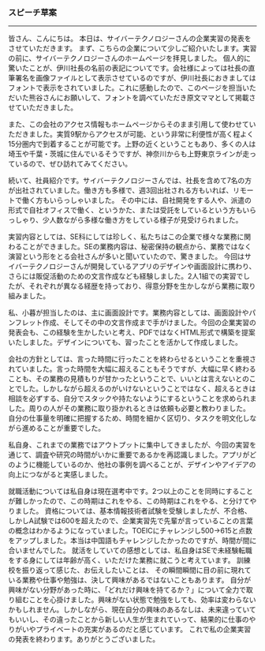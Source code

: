 ### スピーチ草案
---
皆さん、こんにちは。
本日は、サイバーテクノロジーさんの企業実習の発表をさせていただきます。
まず、こちらの企業について少しご紹介いたします。実習の前に、サイバーテクノロジーさんのホームページを拝見しました。
個人的に驚いたことが、伊川社長の名前の表記についてです。会社様によっては社長の直筆署名を画像ファイルとして表示させているのですが、伊川社長におきましてはフォントで表示をされていました。これに感動したので、このページを担当いただいた熊谷さんにお願いして、フォントを調べていただき原文ママとして掲載させていただきました。

また、この会社のアクセス情報もホームページからそのまま引用して使わせていただきました。実質9駅からアクセスが可能、という非常に利便性が高く程よく15分圏内で到着することが可能です。上野の近くということもあり、多くの人は埼玉や千葉・茨城に住んでいるそうですが、神奈川からも上野東京ラインが走っているので、ぜひ訪れてみてください。

続いて、社員紹介です。サイバーテクノロジーさんでは、社長を含めて7名の方が出社されていました。働き方も多様で、週3回出社される方もいれば、リモートで働く方もいらっしゃいました。
その中には、自社開発をする人や、派遣の形式で自社オフィスで働く、というかた、または受託をしているという方もいらっしゃり、少人数ながら多様な働き方をしている様子が見受けられました。

実習内容としては、SE科にしては珍しく、私たちはこの企業で様々な業務に関わることができました。SEの業務内容は、秘密保持の観点から、業務ではなく演習という形をとる会社さんが多いと聞いていたので、驚きました。
今回はサイバーテクノロジーさんが開発しているアプリのデザインや画面設計に携わり、さらには販促活動のための文言作成なども経験しました。2人1組での実習でしたが、それぞれが異なる経歴を持っており、得意分野を生かしながら業務に取り組みました。

私、小暮が担当したのは、主に画面設計です。業務内容としては、画面設計やパンフレット作成、そしてその中の文言作成まで手がけました。今回の企業実習の発表会も、この経験を生かしたいと考え、PDFではなくHTML形式で構築を提案いたしました。デザインについても、習ったことを活かして作成しました。

会社の方針としては、言った時間に行ったことを終わらせるということを重視されていました。言った時間を大幅に超えることもそうですが、大幅に早く終わることも、その業務の見積もりが甘かったということで、いいとは言えないとのことでした。しかしながら超えるのがいけないということではなく、超えるときは相談を必ずする、自分でスタックや持たないようにするということを求められました。周りの人がその業務に取り掛かれるときは依頼も必要と教わりました。
自分の仕事量を明確に把握するため、時間を細かく区切り、タスクを明文化しながら進めることが重要でした。

私自身、これまでの業務ではアウトプットに集中してきましたが、今回の実習を通じて、調査や研究の時間がいかに重要であるかを再認識しました。アプリがどのように機能しているのか、他社の事例を調べることが、デザインやアイデアの向上につながると実感しました。

就職活動については私自身は現在選考中です。2つ以上のことを同時にすることが難しかったので、この時期はこれをやる、この時期はこれをやる、と分けてやりました。
資格については、基本情報技術者試験を受験しましたが、不合格、しかしA試験では600を超えたので、企業実習先で先輩が言っていることの言葉の概念はわかるようになっていました。TOEICにチャレンジし500→615と点数をアップしました。本当は中国語もチャレンジしたかったのですが、時間が間に合いませんでした。
就活をしていての感想としては、私自身はSEで未経験転職をする身にしては年齢が高く、いただけた業務に就こうと考えています。
訓練校を振り返って感じた、お伝えしたいことは、
その瞬間瞬間に目の前に現れている業務や仕事や勉強は、決して興味があるではないこともあります。
自分が興味がない分野があった時に、「どれだけ興味を持てるか？」について全力で取り組むことを心掛けました。興味がない状態で勉強をしても、効率は変わらないかもしれません。しかしながら、現在自分の興味のあるなしは、未来違っていてもいいし、その違ったことから新しい人生が生まれていって、結果的に仕事のやりがいやプライベートの充実があるのだと感じています。
これで私の企業実習の発表を終わります。ありがとうございました。
